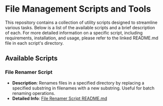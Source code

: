 
# File Management Scripts and Tools

This repository contains a collection of utility scripts designed to streamline various tasks. Below is a list of the available scripts and a brief description of each. For more detailed information on a specific script, including requirements, installation, and usage, please refer to the linked README.md file in each script's directory.

## Available Scripts

### File Renamer Script

- **Description**: Renames files in a specified directory by replacing a specified substring in filenames with a new substring. Useful for batch renaming operations.
- **Detailed Info**: [File Renamer Script README.md](./rename_all/README.md)